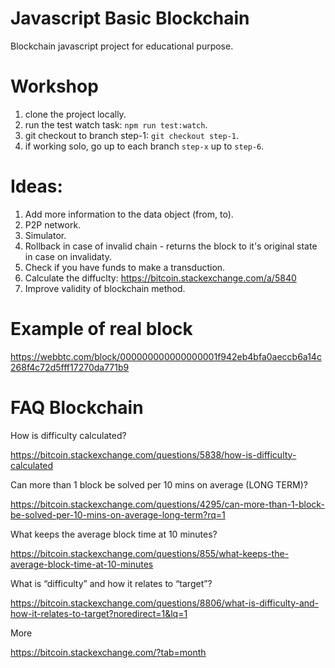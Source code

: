 # Javascript Basic Blockchain
Blockchain javascript project for educational purpose.

# Workshop
1. clone the project locally.
2. run the test watch task: `npm run test:watch`.
3. git checkout to branch step-1: `git checkout step-1`.
4. if working solo, go up to each branch `step-x` up to `step-6`.

# Ideas:
1. Add more information to the data object (from, to).
2. P2P network.
3. Simulator.
4. Rollback in case of invalid chain - returns the block to it's original state in case on invalidaty.
5. Check if you have funds to make a transduction.
6. Calculate the diffuclty: https://bitcoin.stackexchange.com/a/5840
7. Improve validity of blockchain method.

# Example of real block
https://webbtc.com/block/000000000000000001f942eb4bfa0aeccb6a14c268f4c72d5fff17270da771b9

# FAQ Blockchain
How is difficulty calculated?

https://bitcoin.stackexchange.com/questions/5838/how-is-difficulty-calculated

Can more than 1 block be solved per 10 mins on average (LONG TERM)?

https://bitcoin.stackexchange.com/questions/4295/can-more-than-1-block-be-solved-per-10-mins-on-average-long-term?rq=1

What keeps the average block time at 10 minutes?

https://bitcoin.stackexchange.com/questions/855/what-keeps-the-average-block-time-at-10-minutes

What is “difficulty” and how it relates to “target”?

https://bitcoin.stackexchange.com/questions/8806/what-is-difficulty-and-how-it-relates-to-target?noredirect=1&lq=1

More

https://bitcoin.stackexchange.com/?tab=month